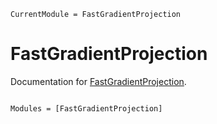 ```@meta
CurrentModule = FastGradientProjection
```

# FastGradientProjection

Documentation for [FastGradientProjection](https://github.com/syoshida1983/FastGradientProjection.jl).

```@index
```

```@autodocs
Modules = [FastGradientProjection]
```
